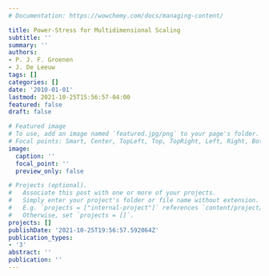 ```yaml
---
# Documentation: https://wowchemy.com/docs/managing-content/

title: Power-Stress for Multidimensional Scaling
subtitle: ''
summary: ''
authors:
- P. J. F. Groenen
- J. De Leeuw
tags: []
categories: []
date: '2010-01-01'
lastmod: 2021-10-25T15:56:57-04:00
featured: false
draft: false

# Featured image
# To use, add an image named `featured.jpg/png` to your page's folder.
# Focal points: Smart, Center, TopLeft, Top, TopRight, Left, Right, BottomLeft, Bottom, BottomRight.
image:
  caption: ''
  focal_point: ''
  preview_only: false

# Projects (optional).
#   Associate this post with one or more of your projects.
#   Simply enter your project's folder or file name without extension.
#   E.g. `projects = ["internal-project"]` references `content/project/deep-learning/index.md`.
#   Otherwise, set `projects = []`.
projects: []
publishDate: '2021-10-25T19:56:57.592064Z'
publication_types:
- '3'
abstract: ''
publication: ''
---
```


